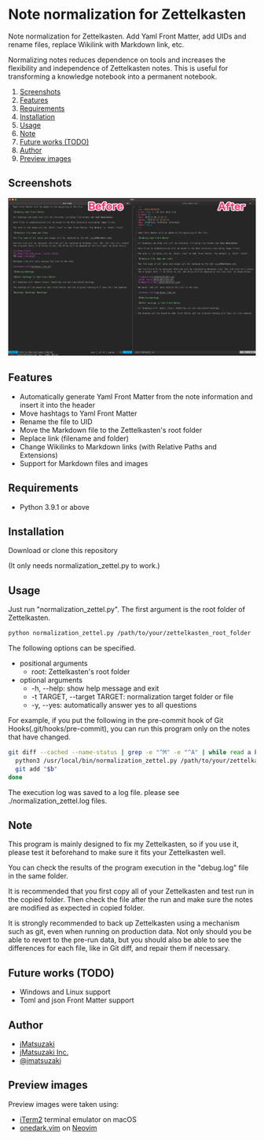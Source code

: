 # Note normalization for Zettelkasten

Note normalization for Zettelkasten. Add Yaml Front Matter, add UIDs and rename files, replace Wikilink with Markdown link, etc.

Normalizing notes reduces dependence on tools and increases the flexibility and independence of Zettelkasten notes. This is useful for transforming a knowledge notebook into a permanent notebook.


1. [Screenshots](#screenshots)
2. [Features](#features)
3. [Requirements](#requirements)
4. [Installation](#installation)
5. [Usage](#usage)
6. [Note](#note)
7. [Future works (TODO)](#future-works-todo)
8. [Author](#author)
9. [Preview images](#preview-images)

## Screenshots

![Screenshots](img/readme_screenshots.png)

## Features

- Automatically generate Yaml Front Matter from the note information and insert it into the header
- Move hashtags to Yaml Front Matter
- Rename the file to UID
- Move the Markdown file to the Zettelkasten's root folder
- Replace link (filename and folder)
- Change Wikilinks to Markdown links (with Relative Paths and Extensions)
- Support for Markdown files and images

## Requirements

- Python 3.9.1 or above

## Installation

Download or clone this repository

(It only needs normalization_zettel.py to work.)

## Usage

Just run "normalization_zettel.py".
The first argument is the root folder of Zettelkasten.

```zsh
python normalization_zettel.py /path/to/your/zettelkasten_root_folder
```

The following options can be specified.

- positional arguments
  - root: Zettelkasten's root folder
- optional arguments
  - -h, --help: show help message and exit
  - -t TARGET, --target TARGET: normalization target folder or file
  - -y, --yes: automatically answer yes to all questions

For example, if you put the following in the pre-commit hook of Git Hooks(.git/hooks/pre-commit), you can run this program only on the notes that have changed.

```zsh
git diff --cached --name-status | grep -e "^M" -e "^A" | while read a b; do
  python3 /usr/local/bin/normalization_zettel.py /path/to/your/zettelkasten_root_folder -t "$b" -y
  git add "$b"
done
```

The execution log was saved to a log file. please see ./normalization_zettel.log files.

## Note

This program is mainly designed to fix my Zettelkasten, so if you use it, please test it beforehand to make sure it fits your Zettelkasten well.

You can check the results of the program execution in the "debug.log" file in the same folder.

It is recommended that you first copy all of your Zettelkasten and test run in the copied folder. Then check the file after the run and make sure the notes are modified as expected in copied folder.

It is strongly recommended to back up Zettelkasten using a mechanism such as git, even when running on production data. Not only should you be able to revert to the pre-run data, but you should also be able to see the differences for each file, like in Git diff, and repair them if necessary.

## Future works (TODO)

- Windows and Linux support
- Toml and json Front Matter support

## Author

- [jMatsuzaki](https://jmatsuzaki.com/)
- [jMatsuzaki Inc.](https://jmatsuzaki.com/company)
- [@jmatsuzaki](https://twitter.com/jmatsuzaki)

## Preview images

Preview images were taken using:

- [iTerm2](https://iterm2.com/) terminal emulator on macOS
- [onedark.vim](https://github.com/joshdick/onedark.vim) on [Neovim](https://github.com/neovim/neovim)
